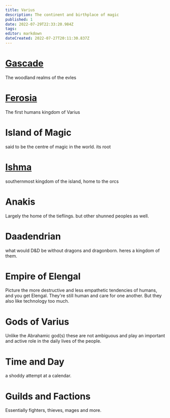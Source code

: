 ```yaml
---
title: Varius
description: The continent and birthplace of magic
published: 1
date: 2022-07-29T22:33:20.984Z
tags: 
editor: markdown
dateCreated: 2022-07-27T20:11:30.837Z
---
```


# [Gascade](/gascade)
The woodland realms of the evles
# [Ferosia](/ferosia)
The first humans kingdom of Varius
# Island of Magic
said to be the centre of magic in the world. its root
# [Ishma](/ishma)
southernmost kingdom of the island, home to the orcs
# Anakis
Largely the home of the tieflings. but other shunned peoples as well.
# Daadendrian
what would D&D be without dragons and dragonborn.  heres a kingdom of them.
# Empire of Elengal
Picture the more destructive and less empathetic tendencies of humans, and you get Elengal. They're still human and care for one another.  But they also like technology too much.
# Gods of Varius
Unlike the Abrahamic god(s) these are not ambiguous and play an important and active role in the daily lives of the people.
# Time and Day
a shoddy attempt at a calendar.

# Guilds and Factions
Essentially fighters, thieves, mages and more.